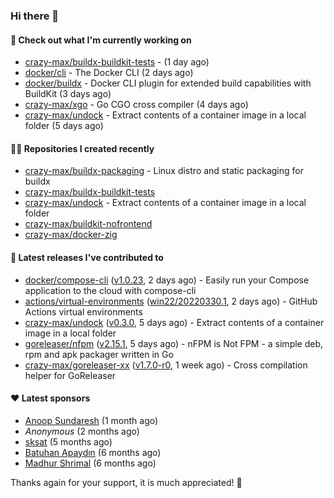 ### Hi there 👋

#### 👷 Check out what I'm currently working on

- [crazy-max/buildx-buildkit-tests](https://github.com/crazy-max/buildx-buildkit-tests) -  (1 day ago)
- [docker/cli](https://github.com/docker/cli) - The Docker CLI (2 days ago)
- [docker/buildx](https://github.com/docker/buildx) - Docker CLI plugin for extended build capabilities with BuildKit (3 days ago)
- [crazy-max/xgo](https://github.com/crazy-max/xgo) - Go CGO cross compiler (4 days ago)
- [crazy-max/undock](https://github.com/crazy-max/undock) - Extract contents of a container image in a local folder (5 days ago)

#### 👨‍💻 Repositories I created recently

- [crazy-max/buildx-packaging](https://github.com/crazy-max/buildx-packaging) - Linux distro and static packaging for buildx
- [crazy-max/buildx-buildkit-tests](https://github.com/crazy-max/buildx-buildkit-tests)
- [crazy-max/undock](https://github.com/crazy-max/undock) - Extract contents of a container image in a local folder
- [crazy-max/buildkit-nofrontend](https://github.com/crazy-max/buildkit-nofrontend)
- [crazy-max/docker-zig](https://github.com/crazy-max/docker-zig)

#### 🚀 Latest releases I've contributed to

- [docker/compose-cli](https://github.com/docker/compose-cli) ([v1.0.23](https://github.com/docker/compose-cli/releases/tag/v1.0.23), 2 days ago) - Easily run your Compose application to the cloud with compose-cli
- [actions/virtual-environments](https://github.com/actions/virtual-environments) ([win22/20220330.1](https://github.com/actions/virtual-environments/releases/tag/win22%2F20220330.1), 2 days ago) - GitHub Actions virtual environments
- [crazy-max/undock](https://github.com/crazy-max/undock) ([v0.3.0](https://github.com/crazy-max/undock/releases/tag/v0.3.0), 5 days ago) - Extract contents of a container image in a local folder
- [goreleaser/nfpm](https://github.com/goreleaser/nfpm) ([v2.15.1](https://github.com/goreleaser/nfpm/releases/tag/v2.15.1), 5 days ago) - nFPM is Not FPM - a simple deb, rpm and apk packager written in Go
- [crazy-max/goreleaser-xx](https://github.com/crazy-max/goreleaser-xx) ([v1.7.0-r0](https://github.com/crazy-max/goreleaser-xx/releases/tag/v1.7.0-r0), 1 week ago) - Cross compilation helper for GoReleaser

#### ❤️ Latest sponsors
- [Anoop Sundaresh](https://github.com/theryecatcher) (1 month ago)
- _Anonymous_ (2 months ago)
- [sksat](https://github.com/sksat) (5 months ago)
- [Batuhan Apaydın](https://github.com/developer-guy) (6 months ago)
- [Madhur Shrimal](https://github.com/shrimalmadhur) (6 months ago)

Thanks again for your support, it is much appreciated! 🙏
